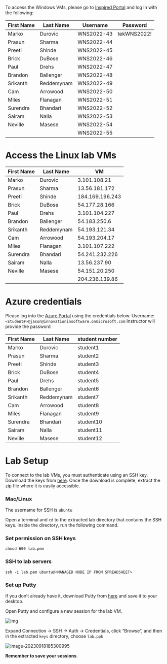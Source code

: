 To access the Windows VMs, please go to [Inspired Portal](https://html.inspiredvlabs.com/) and log in with the following: 


| First Name | Last Name     | Username    | Password      |
|------------|---------------|-------------|---------------|
| Marko      | Durovic       | WNS2022-43  | tekWNS2022!   |
| Prasun     | Sharma        | WNS2022-44  |               |
| Preeti     | Shinde        | WNS2022-45  |               |
| Brick      | DuBose        | WNS2022-46  |               |
| Paul       | Drehs         | WNS2022-47  |               |
| Brandon    | Ballenger     | WNS2022-48  |               |
| Srikanth   | Reddemynam    | WNS2022-49  |               |
| Cam        | Arrowood      | WNS2022-50  |               |
| Miles      | Flanagan      | WNS2022-51  |               |
| Surendra   | Bhandari      | WNS2022-52  |               |
| Sairam     | Nalla         | WNS2022-53  |               |
| Neville    | Masese        | WNS2022-54  |               |
|            |               | WNS2022-55  |               |

# Access the Linux lab VMs

| First Name | Last Name     | VM              |
|------------|---------------|-----------------|
| Marko      | Durovic       | 3.101.108.21    |
| Prasun     | Sharma        | 13.56.181.172   |
| Preeti     | Shinde        | 184.169.196.243 |
| Brick      | DuBose        | 54.177.28.166   |
| Paul       | Drehs         | 3.101.104.227   |
| Brandon    | Ballenger     | 54.183.250.6    |
| Srikanth   | Reddemynam    | 54.193.121.34   |
| Cam        | Arrowood      | 54.193.204.17   |
| Miles      | Flanagan      | 3.101.107.222   |
| Surendra   | Bhandari      | 54.241.232.226  |
| Sairam     | Nalla         | 13.56.237.90    |
| Neville    | Masese        | 54.151.20.250   |
|            |               | 204.236.139.86  |

# Azure credentials
Please log into the [Azure Portal](http://portal.azure.com) using the credentials below. 
Username: `<student#>@jason@innovationinsoftware.onmicrosoft.com`
Instructor will provide the password 

| First Name | Last Name     | student number  |
|------------|---------------|-----------------|
| Marko      | Durovic       | student1        |
| Prasun     | Sharma        | student2        |
| Preeti     | Shinde        | student3        |
| Brick      | DuBose        | student4        |
| Paul       | Drehs         | student5        |
| Brandon    | Ballenger     | student6        |
| Srikanth   | Reddemynam    | student7        |
| Cam        | Arrowood      | student8        |
| Miles      | Flanagan      | student9        |
| Surendra   | Bhandari      | student10       |
| Sairam     | Nalla         | student11       |
| Neville    | Masese        | student12       |

# Lab Setup
To connect to the lab VMs, you must authenticate using an SSH key. Download the keys from [here](https://github.com/innovationinsoftware/microservices-practical/raw/refs/heads/main/keys.zip). Once the download is complete, extract the zip file where it is easily accessible.

### Mac/Linux

The username for SSH is
`ubuntu`

Open a terminal and `cd` to the extracted lab directory that contains the SSH keys. Inside the directory, run the following command.

### Set permission on SSH keys

```
chmod 600 lab.pem
```



### SSH to lab servers

```
ssh -i lab.pem ubuntu@<MANAGED NODE IP FROM SPREADSHEET>
```

### Set up Putty

If you don’t already have it, download Putty from [here](https://the.earth.li/~sgtatham/putty/latest/w64/putty.exe) and save it to your desktop.

Open Putty and configure a new session for the lab VM.

![img](https://jruels.github.io/openshift-admin/labs/openshift-deploy/images/putty-session.png)

Expand Connection -> SSH -> Auth -> Credentials, click “Browse”, and then in the extracted `keys` directory, choose `lab.ppk`

![image-20230918185300995](https://jruels.github.io/openshift-admin/labs/openshift-deploy/images/putty-auth.png)

**Remember to save your sessions**.
